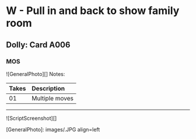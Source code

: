 # W - Pull in and back to show family room

## Dolly: Card A006

### MOS

![GeneralPhoto][]
Notes: 

| Takes | Description |
|:---|:----|
| 01 | Multiple moves |

----

![ScriptScreenshot][]


[GeneralPhoto]:  images/.JPG align=left
